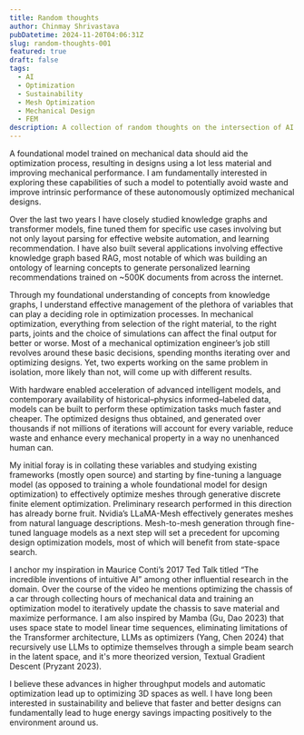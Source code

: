 ```yaml
---
title: Random thoughts
author: Chinmay Shrivastava
pubDatetime: 2024-11-20T04:06:31Z
slug: random-thoughts-001
featured: true
draft: false
tags:
  - AI
  - Optimization
  - Sustainability
  - Mesh Optimization
  - Mechanical Design
  - FEM
description: A collection of random thoughts on the intersection of AI and mechanical design.
---
```


A foundational model trained on mechanical data should aid the optimization process, resulting in designs using a lot less material and improving mechanical performance. I am fundamentally interested in exploring these capabilities of such a model to potentially avoid waste and improve intrinsic performance of these autonomously optimized mechanical designs.

Over the last two years I have closely studied knowledge graphs and transformer models, fine tuned them for specific use cases involving but not only layout parsing for effective website automation, and learning recommendation. I have also built several applications involving effective knowledge graph based RAG, most notable of which was building an ontology of learning concepts to generate personalized learning recommendations trained on ~500K documents from across the internet.

Through my foundational understanding of concepts from knowledge graphs, I understand effective management of the plethora of variables that can play a deciding role in optimization processes. In mechanical optimization, everything from selection of the right material, to the right parts, joints and the choice of simulations can affect the final output for better or worse. Most of a mechanical optimization engineer’s job still revolves around these basic decisions, spending months iterating over and optimizing designs. Yet, two experts working on the same problem in isolation, more likely than not, will come up with different results.

With hardware enabled acceleration of advanced intelligent models, and contemporary availability of historical–physics informed–labeled data, models can be built to perform these optimization tasks much faster and cheaper. The optimized designs thus obtained, and generated over thousands if not millions of iterations will account for every variable, reduce waste and enhance every mechanical property in a way no unenhanced human can.

My initial foray is in collating these variables and studying existing frameworks (mostly open source) and starting by fine-tuning a language model (as opposed to training a whole foundational model for design optimization) to effectively optimize meshes through generative discrete finite element optimization. Preliminary research performed in this direction has already borne fruit. Nvidia’s LLaMA-Mesh effectively generates meshes from natural language descriptions. Mesh-to-mesh generation through fine-tuned language models as a next step will set a precedent for upcoming design optimization models, most of which will benefit from state-space search.

I anchor my inspiration in Maurice Conti’s 2017 Ted Talk titled “The incredible inventions of intuitive AI” among other influential research in the domain. Over the course of the video he mentions optimizing the chassis of a car through collecting hours of mechanical data and training an optimization model to iteratively update the chassis to save material and maximize performance. I am also inspired by Mamba (Gu, Dao 2023) that uses space state to model linear time sequences, eliminating limitations of the Transformer architecture, LLMs as optimizers (Yang, Chen 2024) that recursively use LLMs to optimize themselves through a simple beam search in the latent space, and it's more theorized version, Textual Gradient Descent (Pryzant 2023).

I believe these advances in higher throughput models and automatic optimization lead up to optimizing 3D spaces as well. I have long been interested in sustainability and believe that faster and better designs can fundamentally lead to huge energy savings impacting positively to the environment around us.
